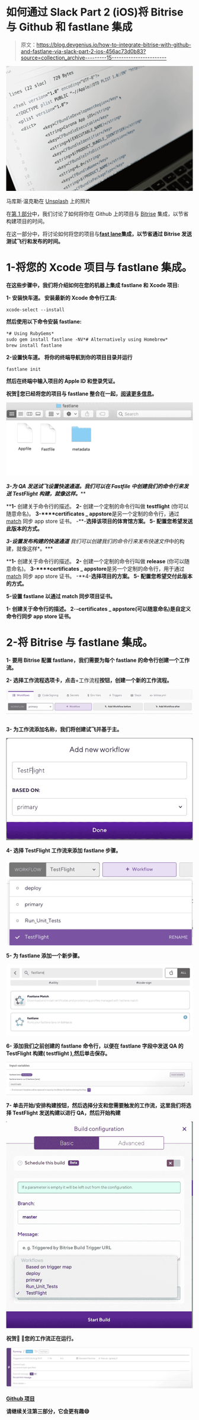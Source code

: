# 如何通过 Slack Part 2 (iOS)将 Bitrise 与 Github 和 fastlane 集成

> 原文：<https://blog.devgenius.io/how-to-integrate-bitrise-with-github-and-fastlane-via-slack-part-2-ios-456ac73d0b83?source=collection_archive---------15----------------------->

![](img/ac4f383e9927194ae4b483efe1d87809.png)

马库斯·温克勒在 [Unsplash](https://unsplash.com?utm_source=medium&utm_medium=referral) 上的照片

在[第 1 部分](https://medium.com/dev-genius/how-to-integrate-bitrise-with-github-and-fastlane-via-slack-ios-9dfb85348689)中，我们讨论了如何将你在 Github 上的项目与 [Bitrise](https://www.bitrise.io/) 集成，以节省构建项目的时间。

在这一部分中，将讨论如何将您的项目与[**fast lane**](https://fastlane.tools/)**集成，以节省通过 Bitrise 发送测试飞行和发布的时间。**

# **1-将您的 Xcode 项目与 fastlane 集成。**

**在这些步骤中，我们将介绍如何在您的机器上集成 fastlane 和 Xcode 项目:**

****1-** **安装快车道。**
安装最新的 Xcode 命令行工具:**

```
xcode-select --install
```

**然后使用以下命令安装 fastlane:**

```
*# Using RubyGems*
sudo gem install fastlane -NV*# Alternatively using Homebrew*
brew install fastlane
```

****2-设置快车道。** 将你的终端导航到你的项目目录并运行**

```
fastlane init
```

**然后在终端中输入项目的 Apple ID 和登录凭证。**

**祝贺🎉您已经将您的项目与 fastlane 整合在一起，[阅读更多信息](https://docs.fastlane.tools/getting-started/ios/setup)。**

**![](img/436ce021a0c6218614c12fe3efd9f513.png)**

****3-为 QA 发送试飞设置快速通道。我们可以在 *Fastfile* 中创建我们的命令行来发送 TestFlight 构建，就像这样*。*****

****1-** 创建关于命令行的描述。
**2-** 创建一个定制的命令行叫做 **testflight** (你可以随意命名)。
**3-****certificates _ appstore**是另一个定制的命令行，通过 [match](https://docs.fastlane.tools/actions/match) 同步 app store 证书。
-**-**选择该项目的体育馆方案。
**5-** 配置您希望发送此版本的方式。**

****3-设置发布构建的快速通道** 我们可以创建我们的命令行来发布*快速文件*中的构建，就像这样*。***

****1-** 创建关于命令行的描述。
**2-** 创建一个定制的命令行叫做 **release** (你可以随意命名)。
**3-****certificates _ appstore**是另一个定制的命令行，用于通过 [match](https://docs.fastlane.tools/actions/match) 同步 app store 证书。
-**4-**选择项目的方案。
**5-** 配置您希望交付此版本的方式。**

****5-设置 fastlane 以通过 match 同步项目证书。****

****1-** 创建关于命令行的描述。
2**-**-**certificates _ appstore**(可以随意命名)是自定义命令行同步 app store 证书。**

# **2-将 Bitrise 与 fastlane 集成。**

****1-** 要用 Bitrise 配置 fastlane，我们需要为每个 fastlane 的命令行创建一个工作流。**

****2-** 选择工作流程选项卡，点击**+工作流程**按钮，创建一个新的工作流程。**

**![](img/407fb6b3121e48bcba3d4a406d0f7768.png)**

****3-** 为工作流添加名称，我们将创建**试飞**并基于主。**

**![](img/3c03c6ef09ccde64b248484e1dc79f61.png)**

****4-** 选择 TestFlight 工作流来添加 fastlane 步骤。**

**![](img/597b05499ab7f50380d09ef2a3c774f9.png)**

****5-** 为 fastlane 添加一个新步骤。**

**![](img/129fe20913765ae09d6d9ca1c2697012.png)**

****6-** 添加我们之前创建的 fastlane 命令行，以便在 fastlane 字段中发送 QA 的 TestFlight 构建( **testflight** ),然后单击保存。**

**![](img/35b2c57c88f34657474b333d3f31d5f8.png)**

****7-** 单击**开始/安排构建**按钮，然后选择分支和您需要触发的工作流，这里我们将选择 **TestFlight** 发送构建以进行 QA，然后开始构建**

**![](img/15115f6245abf60344e44ed5fbec4329.png)**

**祝贺🎉 👏您的工作流正在运行。**

**![](img/1a05f9d514d6ff250b306d290622f1b7.png)**

**[Github 项目](https://github.com/deda9/Bitrise-Example)**

**请继续关注第三部分，它会更有趣😄**